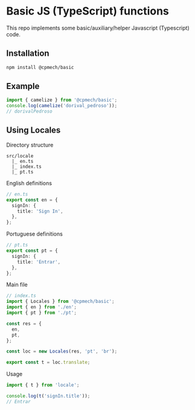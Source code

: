 # Basic JS (TypeScript) functions

This repo implements some basic/auxiliary/helper Javascript (Typescript) code.

## Installation

```bash
npm install @cpmech/basic
```

## Example

```ts
import { camelize } from '@cpmech/basic';
console.log(camelize('dorival_pedroso'));
// dorivalPedroso
```

## Using Locales

Directory structure

```
src/locale
  |_ en.ts
  |_ index.ts
  |_ pt.ts
```

English definitions

```ts
// en.ts
export const en = {
  signIn: {
    title: 'Sign In',
  },
};
```

Portuguese definitions

```ts
// pt.ts
export const pt = {
  signIn: {
    title: 'Entrar',
  },
};
```

Main file

```ts
// index.ts
import { Locales } from '@cpmech/basic';
import { en } from './en';
import { pt } from './pt';

const res = {
  en,
  pt,
};

const loc = new Locales(res, 'pt', 'br');

export const t = loc.translate;
```

Usage

```ts
import { t } from 'locale';

console.log(t('signIn.title'));
// Entrar
```

